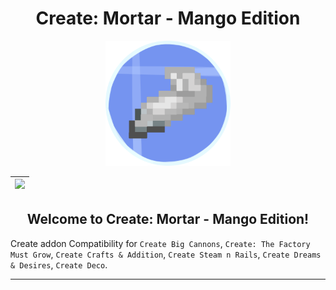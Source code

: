 <div align="center">

# Create: Mortar - Mango Edition

<img src="src/main/pack.png" width="200px">

<!-- | [![][curseforge-badge]][curseforge-download] | [![][discord-badge]][discord-link] |
| -------------------------------------------- | ---------------------------------- | -->

| [![][discord-badge]][discord-link] |
| ---------------------------------- |

</div>

<h2 align="center">Welcome to Create: Mortar - Mango Edition!</h2>

Create addon Compatibility for `Create Big Cannons`, `Create: The Factory Must Grow`, `Create Crafts & Addition`, `Create Steam n Rails`, `Create Dreams & Desires`, `Create Deco`.

---

<!-- [curseforge-badge]: https://img.shields.io/curseforge/dt/963805?style=for-the-badge&logo=curseforge&label=CurseForge%20Downloads&labelColor=0d0d0d&color=ff784d
[curseforge-download]: https://www.curseforge.com/minecraft/modpacks/gregfactory-sky -->
[discord-badge]: https://img.shields.io/discord/1203359505841389670?style=for-the-badge&logo=discord&label=discord&labelColor=2b2d31&color=23a55a
[discord-link]: https://discord.gg/EbRDmZmGKz

